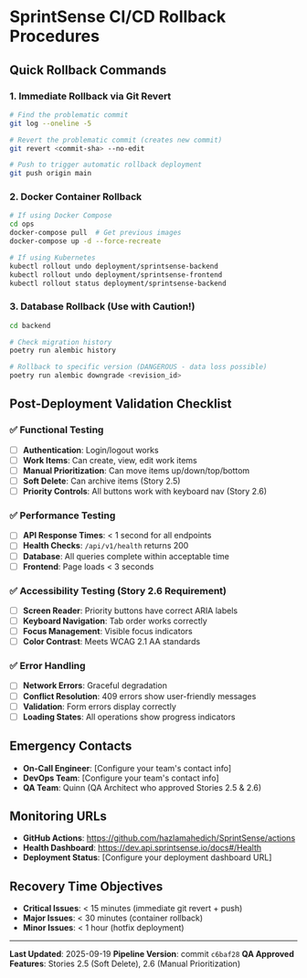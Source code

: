 # SprintSense CI/CD Rollback Procedures

## Quick Rollback Commands

### 1. Immediate Rollback via Git Revert
```bash
# Find the problematic commit
git log --oneline -5

# Revert the problematic commit (creates new commit)
git revert <commit-sha> --no-edit

# Push to trigger automatic rollback deployment
git push origin main
```

### 2. Docker Container Rollback
```bash
# If using Docker Compose
cd ops
docker-compose pull  # Get previous images
docker-compose up -d --force-recreate

# If using Kubernetes
kubectl rollout undo deployment/sprintsense-backend
kubectl rollout undo deployment/sprintsense-frontend
kubectl rollout status deployment/sprintsense-backend
```

### 3. Database Rollback (Use with Caution!)
```bash
cd backend

# Check migration history
poetry run alembic history

# Rollback to specific version (DANGEROUS - data loss possible)
poetry run alembic downgrade <revision_id>
```

## Post-Deployment Validation Checklist

### ✅ Functional Testing
- [ ] **Authentication**: Login/logout works
- [ ] **Work Items**: Can create, view, edit work items
- [ ] **Manual Prioritization**: Can move items up/down/top/bottom
- [ ] **Soft Delete**: Can archive items (Story 2.5)
- [ ] **Priority Controls**: All buttons work with keyboard nav (Story 2.6)

### ✅ Performance Testing
- [ ] **API Response Times**: < 1 second for all endpoints
- [ ] **Health Checks**: `/api/v1/health` returns 200
- [ ] **Database**: All queries complete within acceptable time
- [ ] **Frontend**: Page loads < 3 seconds

### ✅ Accessibility Testing (Story 2.6 Requirement)
- [ ] **Screen Reader**: Priority buttons have correct ARIA labels
- [ ] **Keyboard Navigation**: Tab order works correctly
- [ ] **Focus Management**: Visible focus indicators
- [ ] **Color Contrast**: Meets WCAG 2.1 AA standards

### ✅ Error Handling
- [ ] **Network Errors**: Graceful degradation
- [ ] **Conflict Resolution**: 409 errors show user-friendly messages
- [ ] **Validation**: Form errors display correctly
- [ ] **Loading States**: All operations show progress indicators

## Emergency Contacts

- **On-Call Engineer**: [Configure your team's contact info]
- **DevOps Team**: [Configure your team's contact info]
- **QA Team**: Quinn (QA Architect who approved Stories 2.5 & 2.6)

## Monitoring URLs

- **GitHub Actions**: <https://github.com/hazlamahedich/SprintSense/actions>
- **Health Dashboard**: <https://dev.api.sprintsense.io/docs#/Health>
- **Deployment Status**: [Configure your deployment dashboard URL]

## Recovery Time Objectives

- **Critical Issues**: < 15 minutes (immediate git revert + push)
- **Major Issues**: < 30 minutes (container rollback)
- **Minor Issues**: < 1 hour (hotfix deployment)

---

**Last Updated**: 2025-09-19
**Pipeline Version**: commit `c6baf28`
**QA Approved Features**: Stories 2.5 (Soft Delete), 2.6 (Manual Prioritization)

